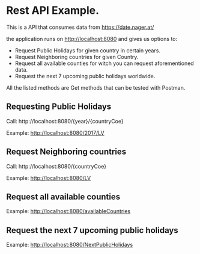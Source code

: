 <h1>Rest API Example.</h1>

<p>This is a API that consumes data from <a href="https://date.nager.at/">https://date.nager.at/</a></p> 

<p> the application runs on <a href="http://localhost:8080">http://localhost:8080</a> and gives us options to:</p>

* Request Public Holidays for given country in certain years.
* Request Neighboring countries for given Country.
* Request all available counties for witch you can request aforementioned data.
* Request the next 7 upcoming public holidays worldwide.

All the listed methods are Get methods that can be tested with Postman. 
## Requesting Public Holidays

<p>Call:  http://localhost:8080/{year}/{countryCoe}</p>
Example: <a href="http://localhost:8080/2017/LV">http://localhost:8080/2017/LV </a>

## Request Neighboring countries

<p>Call:  http://localhost:8080/{countryCoe}</p>
Example: <a href="http://localhost:8080/LV">http://localhost:8080/LV </a>

## Request all available counties

Example: <a href="http://localhost:8080/availableCountries">http://localhost:8080/availableCountries </a>

## Request the next 7 upcoming public holidays
Example: <a href="http://localhost:8080/NextPublicHolidays">http://localhost:8080/NextPublicHolidays </a>